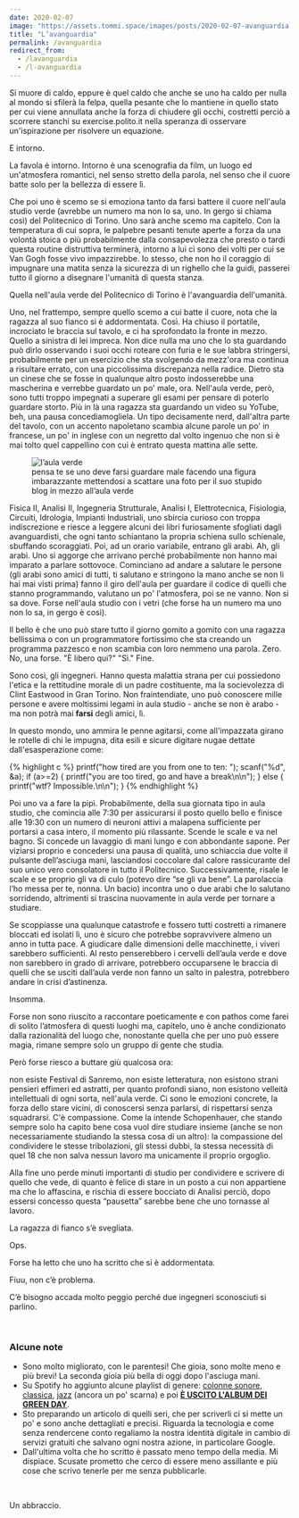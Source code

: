 ```yaml
---
date: 2020-02-07
image: "https://assets.tommi.space/images/posts/2020-02-07-avanguardia.jpg"
title: "L’avanguardia"
permalink: /avanguardia
redirect_from:
  - /lavanguardia
  - /l-avanguardia
---
```

Si muore di caldo, eppure è quel caldo che anche se uno ha caldo per nulla al mondo si sfilerà la felpa, quella pesante che lo mantiene in quello stato per cui viene annullata anche la forza di chiudere gli occhi, costretti perciò a scorrere stanchi su exercise.polito.it nella speranza di osservare un'ispirazione per risolvere un equazione.

E intorno.

La favola è intorno. Intorno è una scenografia da film, un luogo ed un'atmosfera romantici, nel senso stretto della parola, nel senso che il cuore batte solo per la bellezza di essere lì.

Che poi uno è scemo se si emoziona tanto da farsi battere il cuore nell'aula studio verde (avrebbe un numero ma non lo sa, uno. In gergo si chiama così) del Politecnico di Torino. Uno sarà anche scemo ma capitelo. Con la temperatura di cui sopra, le palpebre pesanti tenute aperte a forza da una volontà stoica o più probabilmente dalla consapevolezza che presto o tardi questa routine distruttiva terminerà, intorno a lui ci sono dei volti per cui se Van Gogh fosse vivo impazzirebbe. Io stesso, che non ho il coraggio di impugnare una matita senza la sicurezza di un righello che la guidi, passerei tutto il giorno a disegnare l'umanità di questa stanza.

Quella nell'aula verde del Politecnico di Torino è l'avanguardia dell'umanità.

Uno, nel frattempo, sempre quello scemo a cui batte il cuore, nota che la ragazza al suo fianco si è addormentata. Così. Ha chiuso il portatile, incrociato le braccia sul tavolo, e ci ha sprofondato la fronte in mezzo. Quello a sinistra di lei impreca. Non dice nulla ma uno che lo sta guardando può dirlo osservando i suoi occhi roteare con furia e le sue labbra stringersi, probabilmente per un esercizio che sta svolgendo da mezz'ora ma continua a risultare errato, con una piccolissima discrepanza nella radice. Dietro sta un cinese che se fosse in qualunque altro posto indosserebbe una mascherina e verrebbe guardato un po' male, ora. Nell'aula verde, però, sono tutti troppo impegnati a superare gli esami per pensare di poterlo guardare storto. Più in là una ragazza sta guardando un video su YoTube, beh, una pausa concediamogliela. Un tipo decisamente nerd, dall'altra parte del tavolo, con un accento napoletano scambia alcune parole un po' in francese, un po' in inglese con un negretto dal volto ingenuo che non si è mai tolto quel cappellino con cui è entrato questa mattina alle sette.

<figure>
  <img src="{{ page.image }}" alt="l’aula verde" />
  <figcaption>pensa te se uno deve farsi guardare male facendo una figura imbarazzante mettendosi a scattare una foto per il suo stupido blog in mezzo all’aula verde</figcaption>
</figure>

Fisica II, Analisi II, Ingegneria Strutturale, Analisi I, Elettrotecnica, Fisiologia, Circuiti, Idrologia, Impianti Industriali, uno sbircia curioso con troppa indiscrezione e riesce a leggere alcuni dei libri furiosamente sfogliati dagli avanguardisti, che ogni tanto schiantano la propria schiena sullo schienale, sbuffando scoraggiati. Poi, ad un orario variabile, entrano gli arabi. Ah, gli arabi. Uno si aggorge che arrivano perché probabilmente non hanno mai imparato a parlare sottovoce. Cominciano ad andare a salutare le persone (gli arabi sono amici di tutti, ti salutano e stringono la mano anche se non li hai mai visti prima) fanno il giro dell'aula per guardare il codice di quelli che stanno programmando, valutano un po' l'atmosfera, poi se ne vanno. Non si sa dove. Forse nell'aula studio con i vetri (che forse ha un numero ma uno non lo sa, in gergo è così).

Il bello è che uno può stare tutto il giorno gomito a gomito con una ragazza bellissima o con un programmatore fortissimo che sta creando un programma pazzesco e non scambia con loro nemmeno una parola. Zero. No, una forse. "È libero qui?" "Sì." Fine.

Sono così, gli ingegneri. Hanno questa malattia strana per cui possiedono l'etica e la rettitudine morale di un padre costituente, ma la socievolezza di Clint Eastwood in Gran Torino. Non fraintendiate, uno può conoscere mille persone e avere moltissimi legami in aula studio - anche se non è arabo - ma non potrà mai **farsi** degli amici, lì.

In questo mondo, uno ammira le penne agitarsi, come all'impazzata girano le rotelle di chi le impugna, dita esili e sicure digitare nugae dettate dall'esasperazione come:

{% highlight c %}
printf("how tired are you from one to ten: ");
scanf("%d", &a);
if (a>=2) {
    printf("you are too tired, go and have a break\n\n");
}
else {
    printf("wtf? Impossible.\n\n");
}
{% endhighlight %}

Poi uno va a fare la pipì. Probabilmente, della sua giornata tipo in aula studio, che comincia alle 7:30 per assicurarsi il posto quello bello e finisce alle 19:30 con un numero di neuroni attivi a malapena sufficiente per portarsi a casa intero, il momento più rilassante. Scende le scale e va nel bagno. Si concede un lavaggio di mani lungo e con abbondante sapone. Per viziarsi proprio e concedersi una pausa di qualità, uno schiaccia due volte il pulsante dell’asciuga mani, lasciandosi coccolare dal calore rassicurante del suo unico vero consolatore in tutto il Politecnico. Successivamente, risale le scale e se proprio gli va di culo (potevo dire “se gli va bene”. La parolaccia l’ho messa per te, nonna. Un bacio) incontra uno o due arabi che lo salutano sorridendo, altrimenti si trascina nuovamente in aula verde per tornare a studiare.

Se scoppiasse una qualunque catastrofe e fossero tutti costretti a rimanere bloccati ed isolati lì, uno è sicuro che potrebbe sopravvivere almeno un anno in tutta pace. A giudicare dalle dimensioni delle macchinette, i viveri sarebbero sufficienti. Al resto penserebbero i cervelli dell’aula verde e dove non sarebbero in grado di arrivare, potrebbero occuparsene le braccia di quelli che se usciti dall’aula verde non fanno un salto in palestra, potrebbero andare in crisi d’astinenza. 

Insomma.

Forse non sono riuscito a raccontare poeticamente e con pathos come farei di solito l’atmosfera di questi luoghi ma, capitelo, uno è anche condizionato dalla razionalità del luogo che, nonostante quella che per uno può essere magia, rimane sempre solo un gruppo di gente che studia.

Però forse riesco a buttare giù qualcosa ora:

non esiste Festival di Sanremo, non esiste letteratura, non esistono strani pensieri effimeri ed astratti, per quanto profondi siano, non esistono velleità intellettuali di ogni sorta, nell'aula verde. Ci sono le emozioni concrete, la forza dello stare vicini, di conoscersi senza parlarsi, di rispettarsi senza squadrarsi. C'è compassione. Come la intende Schopenhauer, che stando sempre solo ha capito bene cosa vuol dire studiare insieme (anche se non necessariamente studiando la stessa cosa di un altro): la compassione del condividere le stesse tribolazioni, gli stessi dubbi, la stessa necessità di quel 18 che non salva nessun lavoro ma unicamente il proprio orgoglio.

Alla fine uno perde minuti importanti di studio per condividere e scrivere di quello che vede, di quanto è felice di stare in un posto a cui non appartiene ma che lo affascina, e rischia di essere bocciato di Analisi perciò, dopo essersi concesso questa “pausetta” sarebbe bene che uno tornasse al lavoro.

La ragazza di fianco s’è svegliata.

Ops.

Forse ha letto che uno ha scritto che si è addormentata.

Fiuu, non c’è problema.

C’è bisogno accada molto peggio perché due ingegneri sconosciuti si parlino.

<br />

### Alcune note

- Sono molto migliorato, con le parentesi! Che gioia, sono molte meno e più brevi! La seconda gioia più bella di oggi dopo l'asciuga mani.
- Su Spotify ho aggiunto alcune playlist di genere: <a href="https://open.spotify.com/playlist/3qDRvzxctHpIJHkQkfh4iw?si=h55YC_wKQnWJkMy--7AqrA" rel="noopener noreferrer" target="_blank">colonne sonore</a>, <a href="https://open.spotify.com/playlist/6HoYKPeXi13rNZF9ppraP6?si=MvQdPWo0RZm6-fuojJ9qkA" rel="noopener noreferrer" target="_blank">classica</a>, <a href="https://open.spotify.com/playlist/5RLKmuPGMLXNEYjsiX1jcQ?si=PLE_KOL9TIe3Y7cFhw8q0A" rel="noopener noreferrer" target="_blank">jazz</a> (ancora un po' scarna) e poi <a href="https://youtu.be/18EmOXEsmlw" rel="noopener noreferrer" target="_blank">**È USCITO L'ALBUM DEI GREEN DAY**</a>.
- Sto preparando un articolo di quelli seri, che per scriverli ci si mette un po' e sono anche dettagliati e precisi. Riguarda la tecnologia e come senza rendercene conto regaliamo la nostra identità digitale in cambio di servizi gratuiti che salvano ogni nostra azione, in particolare Google.
- Dall'ultima volta che ho scritto è passato meno tempo della media. Mi dispiace. Scusate prometto che cerco di essere meno assillante e più cose che scrivo tenerle per me senza pubblicarle.

<br />

Un abbraccio.
